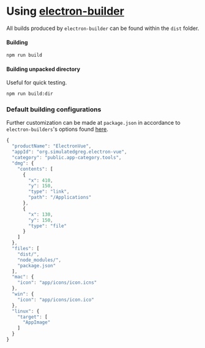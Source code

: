 # Using [electron-builder](https://github.com/electron-userland/electron-builder)

All builds produced by `electron-builder` can be found within the `dist` folder.

#### Building

```bash
npm run build
```

#### Building unpacked directory
Useful for quick testing.

```bash
npm run build:dir
```

### Default building configurations

Further customization can be made at `package.json` in accordance to `electron-builders`'s options found [here](https://github.com/electron-userland/electron-builder/wiki/Options).

```js
{
  "productName": "ElectronVue",
  "appId": "org.simulatedgreg.electron-vue",
  "category": "public.app-category.tools",
  "dmg": {
    "contents": [
      {
        "x": 410,
        "y": 150,
        "type": "link",
        "path": "/Applications"
      },
      {
        "x": 130,
        "y": 150,
        "type": "file"
      }
    ]
  },
  "files": [
    "dist/",
    "node_modules/",
    "package.json"
  ],
  "mac": {
    "icon": "app/icons/icon.icns"
  },
  "win": {
    "icon": "app/icons/icon.ico"
  },
  "linux": {
    "target": [
      "AppImage"
    ]
  }
}
```


